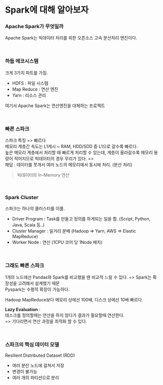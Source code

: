 Spark에 대해 알아보자
===

### Apache Spark가 무엇일까
Apache Spark는 빅데이터 처리를 위한 오픈소스 고속 분산처리 엔진이다.

<br>

### 하둡 에코시스템
크게 3가지 파트를 가짐.

- HDFS : 파일 시스템
- Map Reduce : 연산 엔진
- Yarn : 리소스 관리

여기서 Apache Spark는 연산엔진을 대체하는 프로젝트

<br>

### 빠른 스파크
스파크 특징 => 빠르다 <br>
메모리 계층간 속도는 L1캐시 ~ RAM, HDD/SDD 중 L1으로 갈수록 빠르다. <br>
높은 메모리 계층에서 처리할 때 빠르게 처리할 수 있는데, 계층이 올라갈수록 메모리 용량이 적어지므로 빅데이터의 경우 무리가 있다. => <br>
해답 : 데이터를 쪼개서 여러 노드의 메모리에서 동시에 처리. (분산 처리) <br>
> 빅데이터의 In-Memory 연산

<br>

### Spark Cluster
스파크는 하나의 클러스터를 이룸.
- Driver Program : Task를 만들고 정의를 하게되는 일을 함. (Script, Python, Java, Scala 등..)
- Cluster Manager : 일거리 분배 (Hadoop => Yarn, AWS => Elastic MapReduce)
- Worker Node : 연산 (1CPU 코어 당 1Node 배치)

<br>

### 그래도 빠른 스파크
1개의 노드에선 Pandas와 Spark를 비교했을 땐 비교적 느릴 수 있다. => Spark는 확장성을 고려해서 설계했기 때문 <br>
Pyspark는 수평적 확장이 가능하다. <br>

Hadoop MapReduce보다 메모리 상에선 100배, 디스크 상에선 10배 빠르다.

**Lazy Evaluation** : <br>
태스크를 정의할때는 연산을 하지 않다가 결과가 필요할때 연산한다. <br>
=> 기다리면서 연산 과정을 최적화 할 수 있다.

<br>

### 스파크의 핵심 데이터 모델
Resilient Distributed Dataset (RDD)
- 여러 분산 노드에 걸쳐서 저장
- 변경이 불가능
- 여러 개의 파티션으로 분리